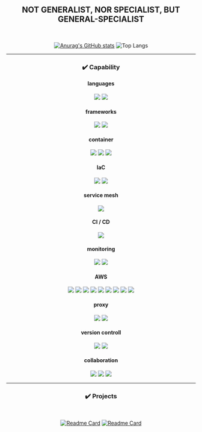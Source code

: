 <div align="center">
  
## **NOT GENERALIST, NOR SPECIALIST, BUT GENERAL-SPECIALIST**

<br/>

[![Anurag's GitHub stats](https://github-readme-stats.vercel.app/api?username=choigonyok&theme=cobalt2&bg_color=00000000&show_icons=true&hide_title=true&hide_border=true&include_all_commits=true&line_height=45&hide_rank=true)](https://github.com/anuraghazra/github-readme-stats)
![Top Langs](https://github-readme-stats.vercel.app/api/top-langs/?username=choigonyok&size_weight=1&count_weight=0&layout=donut-vertical&theme=highcontrast&bg_color=00000000&hide_title=true&hide_border=true&hide=css,html,scss )

---

### **✔️ Capability**
  
#### **languages**
<img src="https://img.shields.io/badge/Go-00ADD8?style=for-the-badge&logo=Go&logoColor=white"> <img src="https://img.shields.io/badge/React-61DAFB?style=for-the-badge&logo=React&logoColor=black">

#### **frameworks**
<img src="https://img.shields.io/badge/Gin-00ADD8?style=for-the-badge&logoColor=white"> <img src="https://img.shields.io/badge/Gorilla-00ADD8?style=for-the-badge&logoColor=white">

#### **container**
<img src="https://img.shields.io/badge/Docker-2496ED?style=for-the-badge&logo=Docker&logoColor=white"> <img src="https://img.shields.io/badge/Kubernetes-326CE5?style=for-the-badge&logo=Kubernetes&logoColor=white"> <img src="https://img.shields.io/badge/Containerd-575757?style=for-the-badge&logo=Containerd&logoColor=white"> 

#### **IaC**
<img src="https://img.shields.io/badge/Terraform-7B42BC?style=for-the-badge&logo=Terraform&logoColor=white"> <img src="https://img.shields.io/badge/Helm-0F1689?style=for-the-badge&logo=Helm&logoColor=white">

#### **service mesh**
<img src="https://img.shields.io/badge/Istio-466BB0?style=for-the-badge&logo=Istio&logoColor=white">      

#### **CI / CD**
<img src="https://img.shields.io/badge/Jenkins-D24939?style=for-the-badge&logo=Jenkins&logoColor=white"> 

#### **monitoring**
<img src="https://img.shields.io/badge/Prometheus-E6522C?style=for-the-badge&logo=Prometheus&logoColor=white"> <img src="https://img.shields.io/badge/Grafana-F46800?style=for-the-badge&logo=Grafana&logoColor=white">         

#### **AWS**
<img src="https://img.shields.io/badge/EC2-FF9900?style=for-the-badge&logo=Amazon EC2&logoColor=white"> <img src="https://img.shields.io/badge/ELB-FF9900?style=for-the-badge&logo=Amazon&logoColor=white"> <img src="https://img.shields.io/badge/EBS-FF9900?style=for-the-badge&logo=Amazon&logoColor=white"> <img src="https://img.shields.io/badge/EIP-FF9900?style=for-the-badge&logo=Amazon&logoColor=white"> <img src="https://img.shields.io/badge/VPC-FF9900?style=for-the-badge&logo=Amazon&logoColor=white"> <img src="https://img.shields.io/badge/EKS-FF9900?style=for-the-badge&logo=Amazon EKS&logoColor=white"> <img src="https://img.shields.io/badge/ROUTE53-4053D6?style=for-the-badge&logo=Amazon&logoColor=white"> <img src="https://img.shields.io/badge/S3-569A31?style=for-the-badge&logo=Amazon S3&logoColor=white"> <img src="https://img.shields.io/badge/Cloudwatch-FF4F8B?style=for-the-badge&logo=Amazon CloudWatch&logoColor=white">         

#### **proxy**
<img src="https://img.shields.io/badge/Nginx-009639?style=for-the-badge&logo=Nginx&logoColor=white"> <img src="https://img.shields.io/badge/HAProxy-2496ED?style=for-the-badge&logoColor=white">       

#### **version controll**
<img src="https://img.shields.io/badge/Git-F05032?style=for-the-badge&logo=Git&logoColor=white"> <img src="https://img.shields.io/badge/Github-181717?style=for-the-badge&logo=Github&logoColor=white">    

#### **collaboration**
<img src="https://img.shields.io/badge/Jira-0052CC?style=for-the-badge&logo=Jira&logoColor=white"> <img src="https://img.shields.io/badge/Confluence-172B4D?style=for-the-badge&logo=Confluence&logoColor=white"> <img src="https://img.shields.io/badge/Slack-4A154B?style=for-the-badge&logo=Slack&logoColor=white">  

---

### **✔️ Projects**

<br/>

[![Readme Card](https://github-readme-stats.vercel.app/api/pin/?username=choigonyok&repo=couple-chat-service-project&theme=yeblu&show_icons=true)](https://github.com/choigonyok/blog-project)            [![Readme Card](https://github-readme-stats.vercel.app/api/pin/?username=choigonyok&repo=blog-project&theme=yeblu&show_icons=true)](https://github.com/choigonyok/blog-project)

</div>
